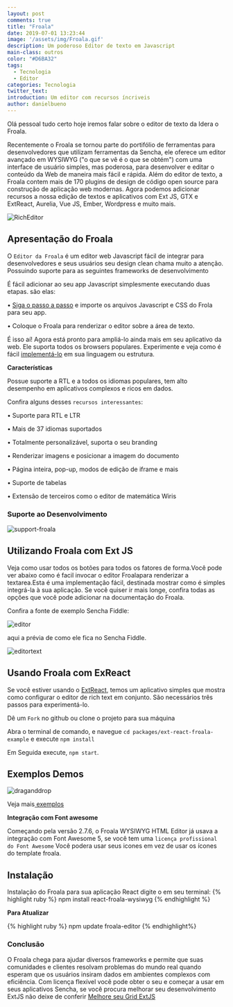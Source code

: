 ```yaml
---
layout: post
comments: true
title: "Froala"
date: 2019-07-01 13:23:44
image: '/assets/img/Froala.gif'
description: Um poderoso Editor de texto em Javascript 
main-class: outros
color: "#D6BA32"
tags:
  - Tecnologia
  - Editor
categories: Tecnologia
twitter_text:
introduction: Um editor com recursos íncriveis
author: danielbueno
---
```


Olá pessoal tudo certo hoje iremos falar sobre o editor de texto da Idera o Froala.

Recentemente o Froala se tornou parte do portifólio de ferramentas para desenvolvedores que utilizam ferramentas da Sencha, ele oferece um editor avançado em WYSIWYG ("o que se vê é o que se obtém") com uma interface de usuário simples, mas poderosa, para desenvolver e editar o conteúdo da Web de maneira mais fácil e rápida. Além do editor de texto, a Froala contem mais de 170 plugins de design de código open source para construção de aplicação web modernas. Agora podemos adicionar recursos a nossa edição de textos e aplicativos com Ext JS, GTX e ExtReact, Aurelia, Vue JS, Ember, Wordpress e muito mais.

<img src="https://res.cloudinary.com/dkwsuycgn/image/upload/v1564424147/Froala_qet5sb.png" title="Editor incrivel" alt="RichEditor" class="responsive1"/>

## Apresentação do Froala

O `Editor da Froala` é um editor web Javascript fácil de integrar para desenvolvedores e seus usuários seu design clean chama muito a atenção. Possuindo suporte para as seguintes frameworks de desenvolvimento


É fácil adicionar ao seu app Javascript simplesmente executando duas etapas. são elas:

• <a href="https://www.froala.com/wysiwyg-editor/docs/overview" alt="stepbystep" target="_blank"> Siga o passo a passo</a> e importe os arquivos Javascript e CSS do Frola para seu app.

• Coloque o Froala para renderizar o editor sobre a área de texto.

É isso aí! Agora está pronto para ampliá-lo ainda mais em seu aplicativo da web. Ele suporta todos os browsers populares. Experimente e veja como é fácil <a href="https://www.froala.com/wysiwyg-editor/docs/overview" target="_blank"> implementá-lo</a> em sua linguagem ou estrutura.

**Características**

Possue suporte a RTL e a todos os idiomas populares, tem alto desempenho em aplicativos complexos e ricos em dados.

Confira alguns desses `recursos interessantes`:

• Suporte para RTL e LTR

• Mais de 37 idiomas suportados

• Totalmente personalizável, suporta o seu branding

• Renderizar imagens e posicionar a imagem do documento

• Página inteira, pop-up, modos de edição de iframe e mais

• Suporte de tabelas

• Extensão de terceiros como o editor de matemática Wiris

### Suporte ao Desenvolvimento

<img src="https://i.ibb.co/8P6570y/support-froala.png" title="suporte ao editor froala" alt="support-froala" class="responsive1">

## Utilizando Froala com Ext JS

Veja como usar todos os botões para todos os fatores de forma.Você pode ver abaixo como é facil invocar o editor Froalapara renderizar a textarea.Esta é uma implementação fácil, destinada mostrar como é simples integrá-la à sua aplicação. Se você quiser ir mais longe, confira todas as opções que você pode adicionar na documentação do Froala.

Confira a fonte de exemplo Sencha Fiddle:

<img src="https://res.cloudinary.com/dkwsuycgn/image/upload/v1564424147/froalaextjs_isjatl.png" title="fonte exemplo" alt="editor" class="responsive1"/>

aqui a prévia de como ele fica no Sencha Fiddle.

<img src="https://res.cloudinary.com/dkwsuycgn/image/upload/v1564424146/fiddle_o52raz.png" title="Fiddle" alt="editortext" class="responsive1"/>

## Usando Froala com ExReact

Se você estiver usando o <a href="https://www.sencha.com/products/extreact/" target="_blank">ExtReact</a>, temos um aplicativo simples que mostra como configurar o editor de rich text em conjunto. São necessários três passos para experimentá-lo.

Dê um `Fork` no github ou clone o projeto para sua máquina

Abra o terminal de comando, e navegue `cd packages/ext-react-froala-example` e execute `npm install`

Em Seguida execute, `npm start`.

## Exemplos Demos

<img src="https://res.cloudinary.com/dkwsuycgn/image/upload/v1564496492/dragdrop_1_lplasj.gif" title="demo" alt="draganddrop" class="responsive1"/>

Veja mais<a href="https://www.froala.com/wysiwyg-editor/examples" target="_blank"> exemplos</a>

**Integração com Font awesome**

Começando pela versão 2.7.6, o Froala WYSIWYG HTML Editor já usava a integração com Font Awesome 5, se você tem uma `licença profissional do Font Awesome` Você podera usar seus icones em vez de usar os ícones do template froala.

## Instalação 

Instalação do Froala para sua aplicação React digite o em seu terminal:
{% highlight ruby %}
npm install react-froala-wysiwyg
{% endhighlight %}

**Para Atualizar**

{% highlight ruby %}
npm update froala-editor
{% endhighlight%}

### Conclusão

O Froala chega para ajudar diversos frameworks e permite que suas comunidades e clientes resolvam problemas do mundo real quando esperam que os usuários insiram dados em ambientes complexos com eficiência. Com licença flexível você pode obter o seu e começar a usar em seus aplicativos Sencha, se você procura melhorar seu desenvolvimento ExtJS não deixe de conferir <a href="https://blog.bsource.com.br/extjs/grid/2019/04/17/melhorando-seu-grid-ExtJS/" target="_blank">Melhore seu Grid ExtJS</a>
